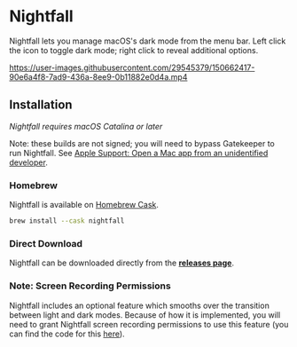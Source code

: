 # Nightfall

Nightfall lets you manage macOS's dark mode from the menu bar. Left click the icon to toggle dark mode; right click to reveal additional options.

https://user-images.githubusercontent.com/29545379/150662417-90e6a4f8-7ad9-436a-8ee9-0b11882e0d4a.mp4

## Installation

_Nightfall requires macOS Catalina or later_

Note: these builds are not signed; you will need to bypass Gatekeeper to run Nightfall. See [Apple Support: Open a Mac app from an unidentified developer](https://support.apple.com/guide/mac-help/open-a-mac-app-from-an-unidentified-developer-mh40616/mac).

### Homebrew

Nightfall is available on [Homebrew Cask](https://github.com/Homebrew/homebrew-cask).

```sh
brew install --cask nightfall
```

### Direct Download

Nightfall can be downloaded directly from the [**releases page**](https://github.com/r-thomson/Nightfall/releases).

### Note: Screen Recording Permissions

Nightfall includes an optional feature which smooths over the transition between light and dark modes. Because of how it is implemented, you will need to grant Nightfall screen recording permissions to use this feature (you can find the code for this [here](https://github.com/r-thomson/Nightfall/blob/master/Nightfall/ToggleDarkMode.swift)).
